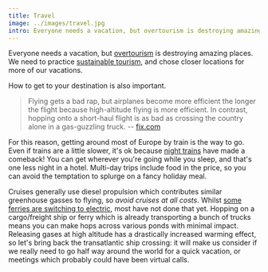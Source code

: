 ```yaml
---
title: Travel
image: ../images/travel.jpg
intro: Everyone needs a vacation, but overtourism is destroying amazing places.
---
```


Everyone needs a vacation, but [overtourism](https://www.stuff.co.nz/travel/news/104207105/countries-with-the-most-tourists-per-head-of-population-destinations-suffering-overtourism) is destroying amazing places. We need to practice [sustainable tourism](https://www.fix.com/blog/sustainable-tourism/), and chose closer locations for more of our vacations.

How to get to your destination is also important.

> Flying gets a bad rap, but airplanes become more efficient the longer the flight because high-altitude flying is more efficient. In contrast, hopping onto a short-haul flight is as bad as crossing the country alone in a gas-guzzling truck. -- [fix.com](https://www.fix.com/blog/sustainable-tourism/)

For this reason, getting around most of Europe by train is the way to go. Even if trains are a little slower, it's ok because [night trains](https://www.citylab.com/transportation/2019/04/europe-night-train-sweden-eco-travel-sleeper-car-fossil-free/586228/) have made a comeback! You can get wherever you're going while you sleep, and that's one less night in a hotel. Multi-day trips include food in the price, so you can avoid the temptation to splurge on a fancy holiday meal.

Cruises generally use diesel propulsion which contributes similar greenhouse gasses to flying, so _avoid cruises at all costs_. Whilst [some ferries are switching to electric](https://www.greentechmedia.com/articles/read/worlds-second-largest-ferry-operator-switching-from-diesel-to-batteries), most have not done that yet. Hopping on a cargo/freight ship or ferry which is already transporting a bunch of trucks means you can make hops across various ponds with minimal impact. Releasing gases at high altitude has a drastically increased warming effect, so let's bring back the transatlantic ship crossing: it will make us consider if we really need to go half way around the world for a quick vacation, or meetings which probably could have been virtual calls.
